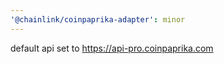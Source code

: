 ```yaml
---
'@chainlink/coinpaprika-adapter': minor
---
```


default api set to https://api-pro.coinpaprika.com
